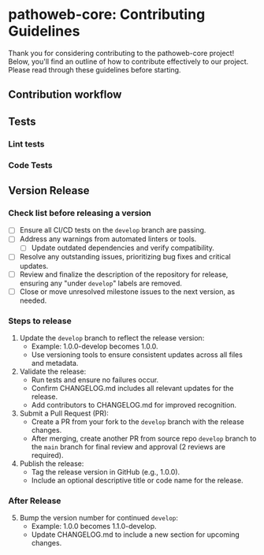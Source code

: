 # pathoweb-core: Contributing Guidelines

Thank you for considering contributing to the pathoweb-core project! Below, you'll find an outline of how to contribute effectively to our project. Please read through these guidelines before starting.

## Contribution workflow
<!-- Add details about the workflow for contributing, such as creating issues, branching conventions, submitting pull requests, and the review process. -->

## Tests

### Lint tests
<!-- Specify the linting tools used in the project and how contributors should run them (e.g., `flake8`, `black`, etc.). -->

### Code Tests
<!-- Provide instructions on running the project's test suite, including setup steps and commands (e.g., `pytest`). -->

## Version Release
### Check list before releasing a version

- [ ] Ensure all CI/CD tests on the `develop` branch are passing.
- [ ] Address any warnings from automated linters or tools.
    - [ ] Update outdated dependencies and verify compatibility.

- [ ] Resolve any outstanding issues, prioritizing bug fixes and critical updates.
- [ ] Review and finalize the description of the repository for release, ensuring any "under `develop`" labels are removed.
- [ ] Close or move unresolved milestone issues to the next version, as needed.

### Steps to release
1. Update the `develop` branch to reflect the release version:
    - Example: 1.0.0-develop becomes 1.0.0.
    - Use versioning tools to ensure consistent updates across all files and metadata.
2. Validate the release:
    - Run tests and ensure no failures occur.
    - Confirm CHANGELOG.md includes all relevant updates for the release.
    - Add contributors to CHANGELOG.md for improved recognition.
3. Submit a Pull Request (PR):
    - Create a PR from your fork to the `develop` branch with the release changes.
    - After merging, create another PR from source repo `develop` branch to the `main` branch for final review and approval (2 reviews are required).
4. Publish the release:
    - Tag the release version in GitHub (e.g., 1.0.0).
    - Include an optional descriptive title or code name for the release.

### After Release

5. Bump the version number for continued `develop`:
    - Example: 1.0.0 becomes 1.1.0-develop.
    - Update CHANGELOG.md to include a new section for upcoming changes.
